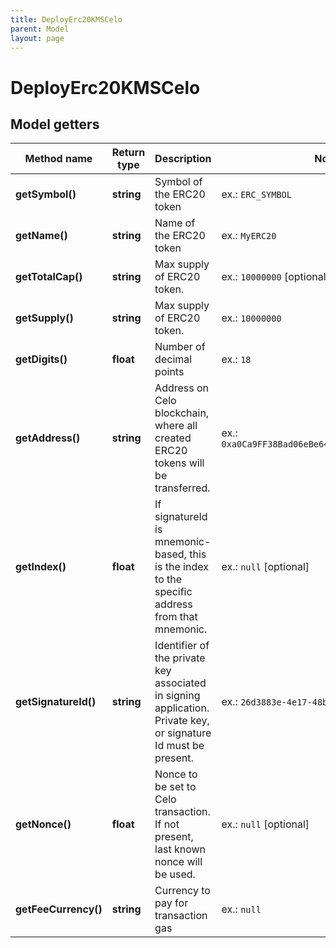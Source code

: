 ```yaml
---
title: DeployErc20KMSCelo
parent: Model
layout: page
---
```


# DeployErc20KMSCelo

## Model getters

Method name | Return type | Description | Notes
------------ | ------------- | ------------- | -------------
**getSymbol()** | **string** | Symbol of the ERC20 token | ex.: `ERC_SYMBOL`
**getName()** | **string** | Name of the ERC20 token | ex.: `MyERC20`
**getTotalCap()** | **string** | Max supply of ERC20 token. | ex.: `10000000` [optional]
**getSupply()** | **string** | Max supply of ERC20 token. | ex.: `10000000`
**getDigits()** | **float** | Number of decimal points | ex.: `18`
**getAddress()** | **string** | Address on Celo blockchain, where all created ERC20 tokens will be transferred. | ex.: `0xa0Ca9FF38Bad06eBe64f0fDfF279cAE35129F5C6`
**getIndex()** | **float** | If signatureId is mnemonic-based, this is the index to the specific address from that mnemonic. | ex.: `null` [optional]
**getSignatureId()** | **string** | Identifier of the private key associated in signing application. Private key, or signature Id must be present. | ex.: `26d3883e-4e17-48b3-a0ee-09a3e484ac83`
**getNonce()** | **float** | Nonce to be set to Celo transaction. If not present, last known nonce will be used. | ex.: `null` [optional]
**getFeeCurrency()** | **string** | Currency to pay for transaction gas | ex.: `null`

